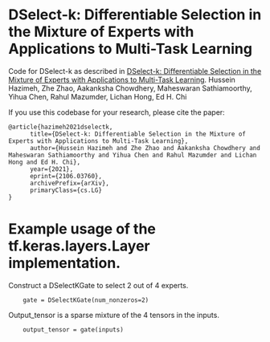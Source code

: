 # DSelect-k: Differentiable Selection in the Mixture of Experts with Applications to Multi-Task Learning

Code for DSelect-k as described in [DSelect-k: Differentiable Selection in the
Mixture of Experts with Applications to Multi-Task Learning](https://arxiv.org/abs/2106.03760).
Hussein Hazimeh, Zhe Zhao, Aakanksha Chowdhery, Maheswaran Sathiamoorthy, Yihua Chen, Rahul Mazumder, Lichan Hong, Ed H. Chi

If you use this codebase for your research, please cite the paper:

```
@article{hazimeh2021dselectk,
      title={DSelect-k: Differentiable Selection in the Mixture of Experts with Applications to Multi-Task Learning},
      author={Hussein Hazimeh and Zhe Zhao and Aakanksha Chowdhery and Maheswaran Sathiamoorthy and Yihua Chen and Rahul Mazumder and Lichan Hong and Ed H. Chi},
      year={2021},
      eprint={2106.03760},
      archivePrefix={arXiv},
      primaryClass={cs.LG}
}
```

# Example usage of the tf.keras.layers.Layer implementation.

Construct a DSelectKGate to select 2 out of 4 experts.
```
    gate = DSelectKGate(num_nonzeros=2)
```
Output_tensor is a sparse mixture of the 4 tensors in the inputs.
```
    output_tensor = gate(inputs)
```
